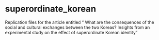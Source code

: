 # superordinate_korean
Replication files for the article entitled “ What are the consequences of the social and cultural exchanges between the two Koreas? Insights from an experimental study on the effect of superordinate Korean identity”
